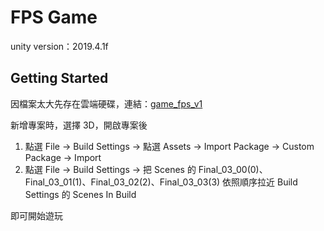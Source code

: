 # FPS Game

unity version：2019.4.1f

## Getting Started

因檔案太大先存在雲端硬碟，連結：[game_fps_v1](https://drive.google.com/file/d/1_n0IHgbOydG3gsBk3FWQz3FAlBOK7mIO/view?usp=sharing)

新增專案時，選擇 3D，開啟專案後

1. 點選 File -> Build Settings -> 點選 Assets -> Import Package -> Custom Package -> Import
2. 點選 File -> Build Settings -> 把 Scenes 的 Final_03_00(0)、Final_03_01(1)、Final_03_02(2)、Final_03_03(3) 依照順序拉近 Build Settings 的 Scenes In Build

即可開始遊玩
